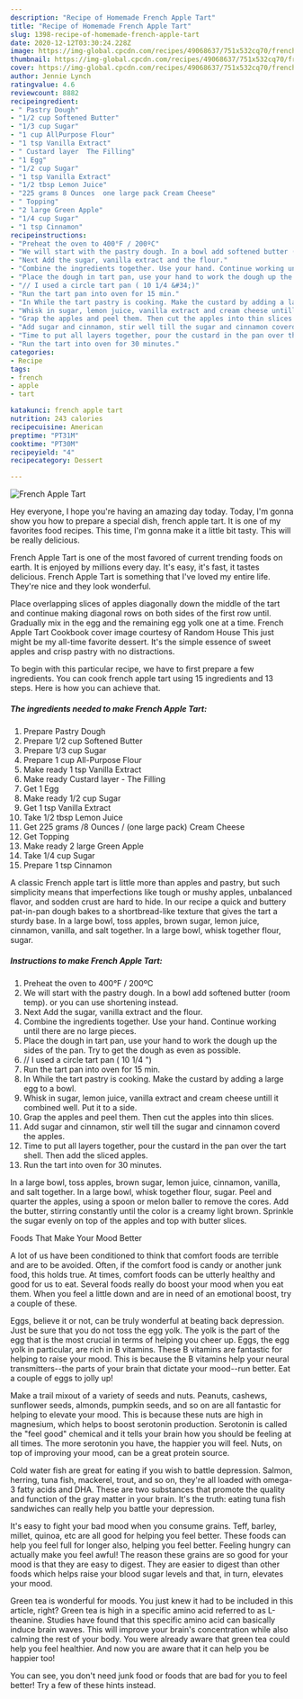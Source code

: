 ```yaml
---
description: "Recipe of Homemade French Apple Tart"
title: "Recipe of Homemade French Apple Tart"
slug: 1398-recipe-of-homemade-french-apple-tart
date: 2020-12-12T03:30:24.228Z
image: https://img-global.cpcdn.com/recipes/49068637/751x532cq70/french-apple-tart-recipe-main-photo.jpg
thumbnail: https://img-global.cpcdn.com/recipes/49068637/751x532cq70/french-apple-tart-recipe-main-photo.jpg
cover: https://img-global.cpcdn.com/recipes/49068637/751x532cq70/french-apple-tart-recipe-main-photo.jpg
author: Jennie Lynch
ratingvalue: 4.6
reviewcount: 8882
recipeingredient:
- " Pastry Dough"
- "1/2 cup Softened Butter"
- "1/3 cup Sugar"
- "1 cup AllPurpose Flour"
- "1 tsp Vanilla Extract"
- " Custard layer  The Filling"
- "1 Egg"
- "1/2 cup Sugar"
- "1 tsp Vanilla Extract"
- "1/2 tbsp Lemon Juice"
- "225 grams 8 Ounces  one large pack Cream Cheese"
- " Topping"
- "2 large Green Apple"
- "1/4 cup Sugar"
- "1 tsp Cinnamon"
recipeinstructions:
- "Preheat the oven to 400°F / 200ºC"
- "We will start with the pastry dough. In a bowl add softened butter (room temp). or you can use shortening instead."
- "Next Add the sugar, vanilla extract and the flour."
- "Combine the ingredients together. Use your hand. Continue working until there are no large pieces."
- "Place the dough in tart pan, use your hand to work the dough up the sides of the pan. Try to get the dough as even as possible."
- "// I used a circle tart pan ( 10 1/4 &#34;)"
- "Run the tart pan into oven for 15 min."
- "In While the tart pastry is cooking. Make the custard by adding a large egg to a bowl."
- "Whisk in sugar, lemon juice, vanilla extract and cream cheese untill it combined well. Put it to a side."
- "Grap the apples and peel them. Then cut the apples into thin slices."
- "Add sugar and cinnamon, stir well till the sugar and cinnamon coverd the apples."
- "Time to put all layers together, pour the custard in the pan over the tart shell. Then add the sliced apples."
- "Run the tart into oven for 30 minutes."
categories:
- Recipe
tags:
- french
- apple
- tart

katakunci: french apple tart 
nutrition: 243 calories
recipecuisine: American
preptime: "PT31M"
cooktime: "PT30M"
recipeyield: "4"
recipecategory: Dessert

---
```



![French Apple Tart](https://img-global.cpcdn.com/recipes/49068637/751x532cq70/french-apple-tart-recipe-main-photo.jpg)

Hey everyone, I hope you're having an amazing day today. Today, I'm gonna show you how to prepare a special dish, french apple tart. It is one of my favorites food recipes. This time, I'm gonna make it a little bit tasty. This will be really delicious.

French Apple Tart is one of the most favored of current trending foods on earth. It is enjoyed by millions every day. It's easy, it's fast, it tastes delicious. French Apple Tart is something that I've loved my entire life. They're nice and they look wonderful.

Place overlapping slices of apples diagonally down the middle of the tart and continue making diagonal rows on both sides of the first row until. Gradually mix in the egg and the remaining egg yolk one at a time. French Apple Tart Cookbook cover image courtesy of Random House This just might be my all-time favorite dessert. It&#39;s the simple essence of sweet apples and crisp pastry with no distractions.


To begin with this particular recipe, we have to first prepare a few ingredients. You can cook french apple tart using 15 ingredients and 13 steps. Here is how you can achieve that.

<!--inarticleads1-->

##### The ingredients needed to make French Apple Tart:

1. Prepare  Pastry Dough
1. Prepare 1/2 cup Softened Butter
1. Prepare 1/3 cup Sugar
1. Prepare 1 cup All-Purpose Flour
1. Make ready 1 tsp Vanilla Extract
1. Make ready  Custard layer - The Filling
1. Get 1 Egg
1. Make ready 1/2 cup Sugar
1. Get 1 tsp Vanilla Extract
1. Take 1/2 tbsp Lemon Juice
1. Get 225 grams /8 Ounces / (one large pack) Cream Cheese
1. Get  Topping
1. Make ready 2 large Green Apple
1. Take 1/4 cup Sugar
1. Prepare 1 tsp Cinnamon


A classic French apple tart is little more than apples and pastry, but such simplicity means that imperfections like tough or mushy apples, unbalanced flavor, and sodden crust are hard to hide. In our recipe a quick and buttery pat-in-pan dough bakes to a shortbread-like texture that gives the tart a sturdy base. In a large bowl, toss apples, brown sugar, lemon juice, cinnamon, vanilla, and salt together. In a large bowl, whisk together flour, sugar. 

<!--inarticleads2-->

##### Instructions to make French Apple Tart:

1. Preheat the oven to 400°F / 200ºC
1. We will start with the pastry dough. In a bowl add softened butter (room temp). or you can use shortening instead.
1. Next Add the sugar, vanilla extract and the flour.
1. Combine the ingredients together. Use your hand. Continue working until there are no large pieces.
1. Place the dough in tart pan, use your hand to work the dough up the sides of the pan. Try to get the dough as even as possible.
1. // I used a circle tart pan ( 10 1/4 &#34;)
1. Run the tart pan into oven for 15 min.
1. In While the tart pastry is cooking. Make the custard by adding a large egg to a bowl.
1. Whisk in sugar, lemon juice, vanilla extract and cream cheese untill it combined well. Put it to a side.
1. Grap the apples and peel them. Then cut the apples into thin slices.
1. Add sugar and cinnamon, stir well till the sugar and cinnamon coverd the apples.
1. Time to put all layers together, pour the custard in the pan over the tart shell. Then add the sliced apples.
1. Run the tart into oven for 30 minutes.


In a large bowl, toss apples, brown sugar, lemon juice, cinnamon, vanilla, and salt together. In a large bowl, whisk together flour, sugar. Peel and quarter the apples, using a spoon or melon baller to remove the cores. Add the butter, stirring constantly until the color is a creamy light brown. Sprinkle the sugar evenly on top of the apples and top with butter slices. 

Foods That Make Your Mood Better


A lot of us have been conditioned to think that comfort foods are terrible and are to be avoided. Often, if the comfort food is candy or another junk food, this holds true. At times, comfort foods can be utterly healthy and good for us to eat. Several foods really do boost your mood when you eat them. When you feel a little down and are in need of an emotional boost, try a couple of these.

Eggs, believe it or not, can be truly wonderful at beating back depression. Just be sure that you do not toss the egg yolk. The yolk is the part of the egg that is the most crucial in terms of helping you cheer up. Eggs, the egg yolk in particular, are rich in B vitamins. These B vitamins are fantastic for helping to raise your mood. This is because the B vitamins help your neural transmitters--the parts of your brain that dictate your mood--run better. Eat a couple of eggs to jolly up!

Make a trail mixout of a variety of seeds and nuts. Peanuts, cashews, sunflower seeds, almonds, pumpkin seeds, and so on are all fantastic for helping to elevate your mood. This is because these nuts are high in magnesium, which helps to boost serotonin production. Serotonin is called the "feel good" chemical and it tells your brain how you should be feeling at all times. The more serotonin you have, the happier you will feel. Nuts, on top of improving your mood, can be a great protein source.

Cold water fish are great for eating if you wish to battle depression. Salmon, herring, tuna fish, mackerel, trout, and so on, they're all loaded with omega-3 fatty acids and DHA. These are two substances that promote the quality and function of the gray matter in your brain. It's the truth: eating tuna fish sandwiches can really help you battle your depression. 

It's easy to fight your bad mood when you consume grains. Teff, barley, millet, quinoa, etc are all good for helping you feel better. These foods can help you feel full for longer also, helping you feel better. Feeling hungry can actually make you feel awful! The reason these grains are so good for your mood is that they are easy to digest. They are easier to digest than other foods which helps raise your blood sugar levels and that, in turn, elevates your mood.

Green tea is wonderful for moods. You just knew it had to be included in this article, right? Green tea is high in a specific amino acid referred to as L-theanine. Studies have found that this specific amino acid can basically induce brain waves. This will improve your brain's concentration while also calming the rest of your body. You were already aware that green tea could help you feel healthier. And now you are aware that it can help you be happier too!

You can see, you don't need junk food or foods that are bad for you to feel better! Try  a few  of  these  hints  instead.

